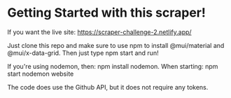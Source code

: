 # Getting Started with this scraper!

If you want the live site: https://scraper-challenge-2.netlify.app/

Just clone this repo and make sure to use npm to install @mui/material and @mui/x-data-grid.
Then just type npm start and run!

If you're using nodemon, then: npm install nodemon. When starting: npm start nodemon website


The code does use the Github API, but it does not require any tokens.
